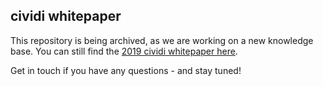 cividi whitepaper
-----------------

This repository is being archived, as we are working on a new knowledge base. You can still find the [2019 cividi whitepaper here](https://docs.google.com/document/d/e/2PACX-1vRRyFEq_o6Bk5paEIeufk2gjrxPYQPPA0_2SskdAUbzbKvSQiAZE5QPJjnYgGu7d_lvGwzjkt_ry_Ck/pub).

Get in touch if you have any questions - and stay tuned!
